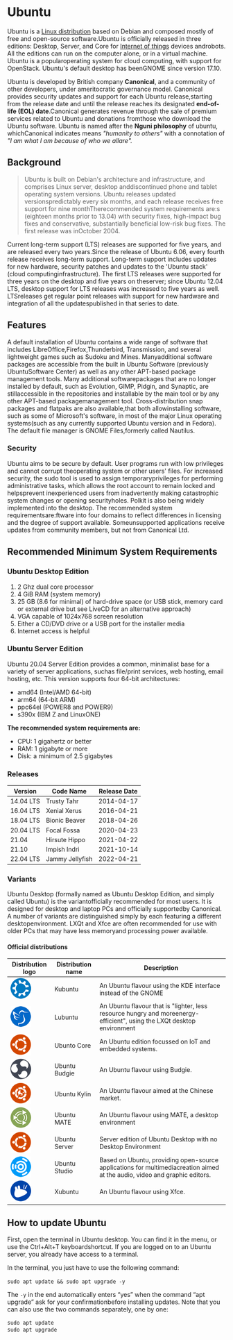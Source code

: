 # Ubuntu
Ubuntu is a [Linux distribution](https://en.wikipedia.org/wiki/Linux_distribution) based on Debian and composed mostly of free and open-source software.Ubuntu is officially released in three editions: Desktop, Server, and Core for [Internet of things](https://en.wikipedia.org/wiki/Internet_of_things) devices androbots. All the editions can run on the computer alone, or in a virtual machine. Ubuntu is a popularoperating system for cloud computing, with support for OpenStack. Ubuntu's default desktop has beenGNOME since version 17.10.

Ubuntu is developed by British company **Canonical**, and a community of other developers, under ameritocratic governance model. Canonical provides security updates and support for each Ubuntu release,starting from the release date and until the release reaches its designated **end-of-life (EOL) date**.Canonical generates revenue through the sale of premium services related to Ubuntu and donations fromthose who download the Ubuntu software. Ubuntu is named after the **Nguni philosophy** of ubuntu, whichCanonical indicates means *"humanity to others"* with a connotation of *"I am what I am because of who we allare".*

## Background
>Ubuntu is built on Debian's architecture and infrastructure, and comprises Linux server, desktop anddiscontinued phone and tablet operating system versions. Ubuntu releases updated versionspredictably every six months, and each release receives free support for nine monthTherecommended system requirements are:s (eighteen months prior to 13.04) with security fixes, high-impact bug fixes and conservative, substantially beneficial low-risk bug fixes. The first release was inOctober 2004.

Current long-term support (LTS) releases are supported for five years, and are released every two years.Since the release of Ubuntu 6.06, every fourth release receives long-term support. Long-term support includes updates for new hardware, security patches and updates to the 'Ubuntu stack' (cloud computinginfrastructure). The first LTS releases were supported for three years on the desktop and five years on theserver; since Ubuntu 12.04 LTS, desktop support for LTS releases was increased to five years as well. LTSreleases get regular point releases with support for new hardware and integration of all the updatespublished in that series to date.

## Features
A default installation of Ubuntu contains a wide range of software that includes LibreOffice,Firefox,Thunderbird, Transmission, and several lightweight games such as Sudoku and Mines. Manyadditional software packages are accessible from the built in Ubuntu Software (previously UbuntuSoftware Center) as well as any other APT-based package management tools. Many additional softwarepackages that are no longer installed by default, such as Evolution, GIMP, Pidgin, and Synaptic, are stillaccessible in the repositories and installable by the main tool or by any other APT-based packagemanagement tool. Cross-distribution snap packages and flatpaks are also available,that both allowinstalling software, such as some of Microsoft's software, in most of the major Linux operating systems(such as any currently supported Ubuntu version and in Fedora). The default file manager is GNOME Files,formerly called Nautilus.

### Security
Ubuntu aims to be secure by default. User programs run with low privileges and cannot corrupt theoperating system or other users' files. For increased security, the sudo tool is used to assign temporaryprivileges for performing administrative tasks, which allows the root account to remain locked and helpsprevent inexperienced users from inadvertently making catastrophic system changes or opening securityholes. Polkit is also being widely implemented into the desktop. The recommended system requirementsare:ftware into four domains to reflect differences in licensing and the degree of support available. Someunsupported applications receive updates from community members, but not from Canonical Ltd.

## Recommended Minimum System Requirements

### Ubuntu Desktop Edition

1. 2 Ghz dual core processor
2. 4 GiB RAM (system memory)
3. 25 GB (8.6 for minimal) of hard-drive space (or USB stick, memory card or external drive but see LiveCD for an alternative approach)
4. VGA capable of 1024x768 screen resolution
5. Either a CD/DVD drive or a USB port for the installer media
6. Internet access is helpful

### Ubuntu Server Edition
Ubuntu 20.04 Server Edition provides a common, minimalist base for a variety of server applications, suchas file/print services, web hosting, email hosting, etc. This version supports four 64-bit architectures:

* amd64 (Intel/AMD 64-bit)
* arm64 (64-bit ARM)
* ppc64el (POWER8 and POWER9)
* s390x (IBM Z and LinuxONE)
  
**The recommended system requirements are:**

* CPU: 1 gigahertz or better
* RAM: 1 gigabyte or more
* Disk: a minimum of 2.5 gigabytes

### Releases

|**Version**|**Code Name**|**Release Date**|
|-------|---------|------------|
|14.04 LTS | Trusty Tahr | 2014-04-17 |
|16.04 LTS | Xenial Xerus | 2016-04-21 |
|18.04 LTS | Bionic Beaver | 2018-04-26 |
|20.04 LTS | Focal Fossa | 2020-04-23 |
|21.04 | Hirsute Hippo | 2021-04-22 |
|21.10 | Impish Indri | 2021-10-14 |
22.04 LTS | Jammy Jellyfish | 2022-04-21 |


### Variants
Ubuntu Desktop (formally named as Ubuntu Desktop Edition, and simply called Ubuntu) is the variantofficially recommended for most users. It is designed for desktop and laptop PCs and officially supportedby Canonical. A number of variants are distinguished simply by each featuring a different desktopenvironment. LXQt and Xfce are often recommended for use with older PCs that may have less memoryand processing power available.

#### Official distributions

|**Distribution logo**| **Distribution name**| **Description**|
|---------------------|----------------------|----------------|
|![kubuntu logo](kubuntu.png)| Kubuntu| An Ubuntu flavour using the KDE interface instead of the GNOME|
|![lubuntu logo](lubuntu.png)| Lubuntu| An Ubuntu flavour that is "lighter, less resource hungry and moreenergy-efficient", using the LXQt desktop environment|
|![ubuntucore logo](core.png)| Ubunto Core| An Ubuntu edition focussed on IoT and embedded systems.|
|![ubuntubudgie logo](budgie.png)| Ubuntu Budgie| An Ubuntu flavour using Budgie.|
|![ubuntukylin logo](kylin.png)| Ubuntu Kylin| An Ubuntu flavour aimed at the Chinese market.|
|![ubuntumate logo](mate.png)| Ubuntu MATE| An Ubuntu flavour using MATE, a desktop environment|
|![ubuntuserver logo](ubuntu.png)| Ubuntu Server| Server edition of Ubuntu Desktop with no Desktop Environment|
|![ubuntustudio logo](studio.png)| Ubuntu Studio| Based on Ubuntu, providing open-source applications for multimediacreation aimed at the audio, video and graphic editors.|
|![xubuntu logo](xubuntu.png)| Xubuntu| An Ubuntu flavour using Xfce.|


## How to update Ubuntu
First, open the terminal in Ubuntu desktop. You can find it in the menu, or use the Ctrl+Alt+T keyboardshortcut. If you are logged on to an Ubuntu server, you already have access to a terminal.

In the terminal, you just have to use the following command:

`sudo apt update && sudo apt upgrade -y`

The `-y` in the end automatically enters “yes” when the command “apt upgrade” ask for your confirmationbefore installing updates. Note that you can also use the two commands separately, one by one:

```
sudo apt update
sudo apt upgrade
```

